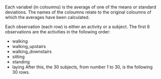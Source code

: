 Each variabel (in coloumns) is the average of one of the means or standard deviations. The names of the coloumns relate to the original coloumns of which the averages have been calculated.

Each observation (each row) is either an activity or a subject. The first 6 observations are the activities in the following order:
* walking
* walking_upstairs
* walking_downstairs
* sitting
* standing
* laying
After this, the 30 subjects, from number 1 to 30, is the following 30 rows.
